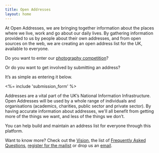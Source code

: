 ```yaml
---
title: Open Addresses
layout: home
---
```


At Open Addresses, we are bringing together information about the places where we live, work and go about our daily lives. By gathering information provided to us by people about their own addresses, and from open sources on the web, we are creating an open address list for the UK, available to everyone. 

Do you want to enter our [photography competition](blog/2015/01/14/picture-an-address)?

Or do you want to get involved by submitting an address?

It’s as simple as entering it below.

<%= include 'submission_form' %>

Addresses are a vital part of the UK’s National Information Infrastructure. Open Addresses will be used by a whole range of individuals and organisations (academics, charities, public sector and private sector). By having accurate information about addresses, we'll all benefit from getting more of the things we want, and less of the things we don’t.

You can help build and maintain an address list for everyone through this platform.

Want to know more? Check out the [Vision](about/vision/), the list of [Frequently Asked Questions](about/data/faq/), [register for the mailist](/about/get-involved/) or drop us an [email](mailto:info@openaddressesuk.org).
